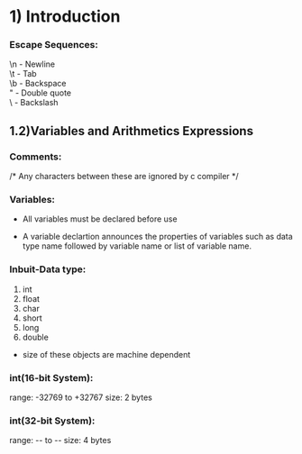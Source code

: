 # 1) Introduction

### Escape Sequences:

\n - Newline <br>
\t - Tab <br>
\b - Backspace <br>
\" - Double quote <br>
\\ - Backslash <br>

## 1.2)Variables and Arithmetics Expressions

### Comments:
/* Any characters between these are ignored by c compiler */

### Variables:

* All variables must be declared before use

* A variable declartion announces the properties of variables such as data type name followed by variable name or
list of variable name.

### Inbuit-Data type:
1) int
2) float
3) char
4) short
5) long
6) double

* size of these objects are machine dependent 

### int(16-bit System):
range: -32769 to +32767
size: 2 bytes

### int(32-bit System):
range: -- to -- 
size: 4 bytes









